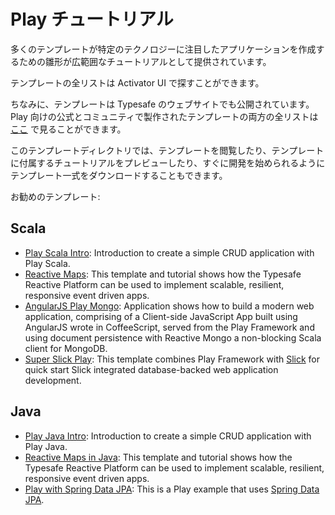 <!--- Copyright (C) 2009-2015 Typesafe Inc. <http://www.typesafe.com> -->
<!--
# Play Tutorials
-->
# Play チュートリアル

<!--
Many Activator templates come with comprehensive tutorials that guide you to creating an application using the technologies featured by that template.
-->
多くのテンプレートが特定のテクノロジーに注目したアプリケーションを作成するための雛形が広範囲なチュートリアルとして提供されています。

<!--
A full list of templates can be discovered in the Activator UI.
-->
テンプレートの全リストは Activator UI で探すことができます。

<!--
Additionally, templates are also published on the Typesafe website, a full list of both official and community contributed templates for Play can be found [here](https://typesafe.com/activator/templates#filter:play).
-->
ちなみに、テンプレートは Typesafe のウェブサイトでも公開されています。 Play 向けの公式とコミュニティで製作されたテンプレートの両方の全リストは [ここ](https://typesafe.com/activator/templates#filter:play) で見ることができます。

<!--
The template directory allows you to browse templates, preview the tutorials that come with the templates, and even download self contained template bundles that allow you to get quickly started with a template.
-->
このテンプレートディレクトリでは、テンプレートを閲覧したり、テンプレートに付属するチュートリアルをプレビューしたり、すぐに開発を始められるようにテンプレート一式をダウンロードすることもできます。

<!--
Some tutorials we recommend:
-->
お勧めのテンプレート:

## Scala

* [Play Scala Intro](https://typesafe.com/activator/template/play-scala-intro): Introduction to create a simple CRUD application with Play Scala.
* [Reactive Maps](https://typesafe.com/activator/template/reactive-maps): This template and tutorial shows how the Typesafe Reactive Platform can be used to implement scalable, resilient, responsive event driven apps.
* [AngularJS Play Mongo](https://typesafe.com/activator/template/modern-web-template): Application shows how to build a modern web application, comprising of a Client-side JavaScript App built using AngularJS wrote in CoffeeScript, served from the Play Framework and using document persistence with Reactive Mongo a non-blocking Scala client for MongoDB.
* [Super Slick Play](https://typesafe.com/activator/template/play-slick): This template combines Play Framework with [Slick](http://slick.typesafe.com/) for quick start Slick integrated database-backed web application development.

## Java

* [Play Java Intro](https://typesafe.com/activator/template/play-java-intro): Introduction to create a simple CRUD application with Play Java.
* [Reactive Maps in Java](https://typesafe.com/activator/template/reactive-maps-java): This template and tutorial shows how the Typesafe Reactive Platform can be used to implement scalable, resilient, responsive event driven apps.
* [Play with Spring Data JPA](https://typesafe.com/activator/template/play-spring-data-jpa): This is a Play example that uses [Spring Data JPA](https://projects.spring.io/spring-data-jpa/).

